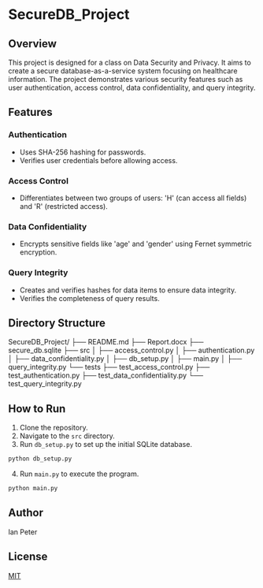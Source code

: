 # SecureDB_Project

## Overview

This project is designed for a class on Data Security and Privacy. It aims to create a secure database-as-a-service system focusing on healthcare information. The project demonstrates various security features such as user authentication, access control, data confidentiality, and query integrity.

## Features

### Authentication

- Uses SHA-256 hashing for passwords.
- Verifies user credentials before allowing access.

### Access Control

- Differentiates between two groups of users: 'H' (can access all fields) and 'R' (restricted access).
  
### Data Confidentiality

- Encrypts sensitive fields like 'age' and 'gender' using Fernet symmetric encryption.

### Query Integrity

- Creates and verifies hashes for data items to ensure data integrity.
- Verifies the completeness of query results.

## Directory Structure
SecureDB_Project/
├── README.md
├── Report.docx
├── secure_db.sqlite
├── src
│   ├── access_control.py
│   ├── authentication.py
│   ├── data_confidentiality.py
│   ├── db_setup.py
│   ├── main.py
│   ├── query_integrity.py
└── tests
    ├── test_access_control.py
    ├── test_authentication.py
    ├── test_data_confidentiality.py
    └── test_query_integrity.py

## How to Run

1. Clone the repository.
2. Navigate to the `src` directory.
3. Run `db_setup.py` to set up the initial SQLite database.

```python
python db_setup.py
```

4. Run `main.py` to execute the program.

```python
python main.py
```

## Author

Ian Peter

## License

[MIT](https://choosealicense.com/licenses/mit/)